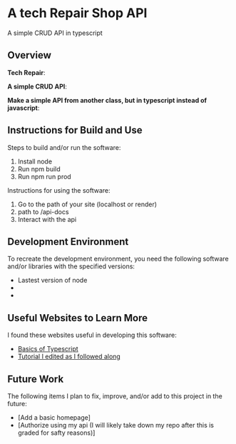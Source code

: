 # A tech Repair Shop API
A simple CRUD API in typescript


## Overview

**Tech Repair**:

**A simple CRUD API**:

**Make a simple API from another class, but in typescript instead of javascript**:

## Instructions for Build and Use

Steps to build and/or run the software:

1. Install node
2. Run npm build
3. Run npm run prod

Instructions for using the software:

1. Go to the path of your site (localhost or render)
2. path to /api-docs
3. Interact with the api

## Development Environment 

To recreate the development environment, you need the following software and/or libraries with the specified versions:

* Lastest version of node
*
*

## Useful Websites to Learn More

I found these websites useful in developing this software:

* [Basics of Typescript](https://nodejs.org/en/learn/typescript/introduction)
* [Tutorial I edited as I followed along](https://medium.com/@rachealkuranchie/how-to-build-a-crud-api-with-express-js-and-typescript-21c7c66e5296)


## Future Work

The following items I plan to fix, improve, and/or add to this project in the future:

* [Add a basic homepage]
* [Authorize using my api (I will likely take down my repo after this is graded for safty reasons)]

